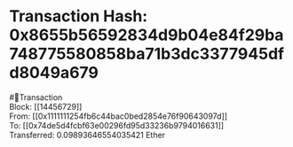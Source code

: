 
Transaction Hash: 0x8655b56592834d9b04e84f29ba748775580858ba71b3dc3377945dfd8049a679
====================================================================================
  
#💸Transaction  
Block: [[14456729]]  
From: [[0x1111111254fb6c44bac0bed2854e76f90643097d]]  
To: [[0x74de5d4fcbf63e00296fd95d33236b9794016631]]  
Transferred: 0.09893646554035421 Ether